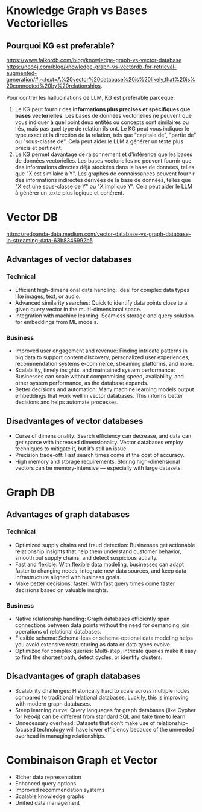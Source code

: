 # Knowledge Graph vs Bases Vectorielles

## Pourquoi KG est preferable?
https://www.falkordb.com/blog/knowledge-graph-vs-vector-database
https://neo4j.com/blog/knowledge-graph-vs-vectordb-for-retrieval-augmented-generation/#:~:text=A%20vector%20database%20is%20likely,that%20is%20connected%20by%20relationships.


Pour contrer les hallucinations de LLM, KG est preferable parceque:
1. Le KG peut fournir des **informations plus precises et spécifiques que bases vectorielles**. Les bases de données vectorielles ne peuvent que vous indiquer à quel point deux entités ou concepts sont similaires ou liés, mais pas quel type de relation ils ont. Le KG peut vous indiquer le type exact et la direction de la relation, tels que "capitale de", "partie de" ou "sous-classe de". Cela peut aider le LLM à générer un texte plus précis et pertinent.
2. Le KG permet davantage de raisonnement et d'inférence que les bases de données vectorielles. Les bases vectorielles ne peuvent fournir que des informations directes déjà stockées dans la base de données, telles que "X est similaire à Y". Les graphes de connaissances peuvent fournir des informations indirectes dérivées de la base de données, telles que "X est une sous-classe de Y" ou "X implique Y". Cela peut aider le LLM à générer un texte plus logique et cohérent. 





# Vector DB
https://redpanda-data.medium.com/vector-database-vs-graph-database-in-streaming-data-63b8346992b5

## Advantages of vector databases
### Technical
- Efficient high-dimensional data handling: Ideal for complex data types like images, text, or audio.
- Advanced similarity searches: Quick to identify data points close to a given query vector in the multi-dimensional space.
- Integration with machine learning: Seamless storage and query solution for embeddings from ML models.

### Business
- Improved user engagement and revenue: Finding intricate patterns in big data to support content discovery, personalized user experiences, recommendation systems e-commerce, streaming platforms, and more.
- Scalability, timely insights, and maintained system performance: Businesses can scale without compromising speed, availability, and other system performance, as the database expands.
- Better decisions and automation: Many machine learning models output embeddings that work well in vector databases. This informs better decisions and helps automate processes.


## Disadvantages of vector databases
- Curse of dimensionality: Search efficiency can decrease, and data can get sparse with increased dimensionality. Vector databases employ techniques to mitigate it, but it’s still an issue.
- Precision trade-off: Fast search times come at the cost of accuracy.
- High memory and storage requirements: Storing high-dimensional vectors can be memory-intensive — especially with large datasets.

# Graph DB
## Advantages of graph databases
### Technical
- Optimized supply chains and fraud detection: Businesses get actionable relationship insights that help them understand customer behavior, smooth out supply chains, and detect suspicious activity.
- Fast and flexible: With flexible data modeling, businesses can adapt faster to changing needs, integrate new data sources, and keep data infrastructure aligned with business goals.
- Make better decisions, faster: With fast query times come faster decisions based on valuable insights.


### Business
- Native relationship handling: Graph databases efficiently span connections between data points without the need for demanding join operations of relational databases.
- Flexible schema: Schema-less or schema-optional data modeling helps you avoid extensive restructuring as data or data types evolve.
- Optimized for complex queries: Multi-step, intricate queries make it easy to find the shortest path, detect cycles, or identify clusters.


## Disadvantages of graph databases
- Scalability challenges: Historically hard to scale across multiple nodes compared to traditional relational databases. Luckily, this is improving with modern graph databases.
- Steep learning curve: Query languages for graph databases (like Cypher for Neo4j) can be different from standard SQL and take time to learn.
- Unnecessary overhead: Datasets that don’t make use of relationship-focused technology will have lower efficiency because of the unneeded overhead in managing relationships.


# Combinaison Graph et Vector
- Richer data representation
- Enhanced query options
- Improved recommendation systems
- Scalable knowledge graphs
- Unified data management